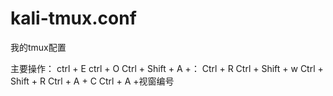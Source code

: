 # kali-tmux.conf
我的tmux配置

主要操作：
ctrl + E
ctrl + O
Ctrl + Shift + A +：
Ctrl + R
Ctrl + Shift + w
Ctrl + Shift + R
Ctrl + A + C
Ctrl + A +视窗编号
